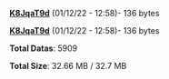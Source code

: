 [**K8JqaT9d**](/data/K8JqaT9d.txt) (01/12/22 - 12:58)- 136 bytes

[**K8JqaT9d**](/data/K8JqaT9d.txt) (01/12/22 - 12:58)- 136 bytes

**Total Datas**: 5909

**Total Size**: 32.66 MB / 32.7 MB